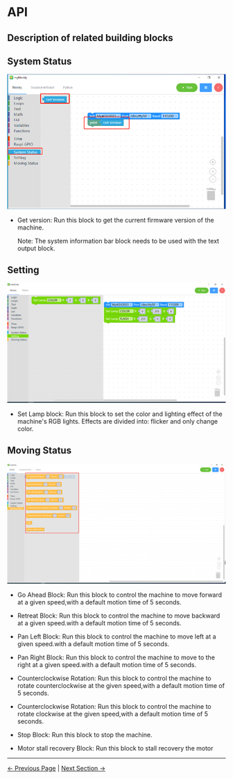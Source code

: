 # API

## Description of related building blocks

## System Status

![](../../../resources/5-BasicApplication/5.2/5.2.1/3.1.png)

- Get version: Run this block to get the current firmware version of the machine.

  Note: The system information bar block needs to be used with the text output block.

## Setting

![](../../../resources/5-BasicApplication/5.2/5.2.1/3.2.png)

- Set Lamp block: Run this block to set the color and lighting effect of the machine's RGB lights. Effects are divided into: flicker and only change color.

## Moving Status

![](../../../resources/5-BasicApplication/5.2/5.2.1/3.4.png)

- Go Ahead Block: Run this block to control the machine to move forward at a given speed,with a default motion time of 5 seconds.

- Retreat Block: Run this block to control the machine to move backward at a given speed.with a default motion time of 5 seconds.

- Pan Left Block: Run this block to control the machine to move left at a given speed.with a default motion time of 5 seconds.

- Pan Right Block: Run this block to control the machine to move to the right at a given speed.with a default motion time of 5 seconds.

- Counterclockwise Rotation: Run this block to control the machine to rotate counterclockwise at the given speed,with a default motion time of 5 seconds.

- Counterclockwise Rotation: Run this block to control the machine to rotate clockwise at the given speed,with a default motion time of 5 seconds.

- Stop Block: Run this block to stop the machine.
- Motor stall recovery Block: Run this block to stall recovery the motor

---

 [← Previous Page](./4-Q&A.md) | [Next Section →](../5.2.2-mystudio/README.md)
